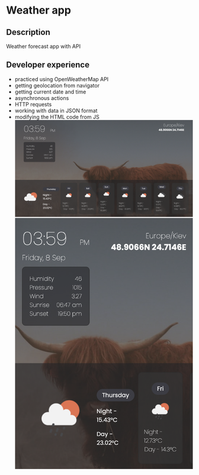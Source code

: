 # Weather app

## Description
Weather forecast app with API


## Developer experience
- practiced using OpenWeatherMap API
- getting geolocation from navigator
- getting current date and time
- asynchronous actions
- HTTP requests
- working with data in JSON format
- modifying the HTML code from JS
![screenshotDesktop](screenshotDesktop.png)
![screenshotMobile](screenshotMobile.png)